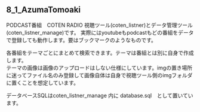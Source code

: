 ## 8_1_AzumaTomoaki

PODCAST番組　COTEN RADIO 視聴ツール(coten_listner)とデータ管理ツール(coten_listner_manage)です。
実際にはyoutubeもpodcastもどの番組をデータで登録しても動作します。要はブックマークのようなものです。

各番組をテーマごとにまとめて検索できます。テーマは番組とは別に自身で作成します。  
テーマの画像は画像のアップロードはしない仕様にしています。imgの置き場所に迷ってファイル名のみ登録して画像自体は自身で視聴ツール側のimgフォルダに置くことを想定しています。  

データベースSQLはcoten_listner_manage 内に database.sql　として置いています。
